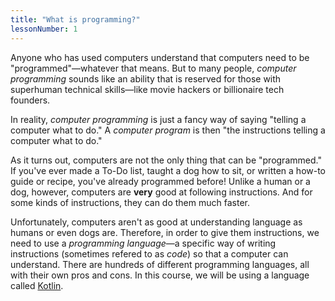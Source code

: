 ```yaml
---
title: "What is programming?"
lessonNumber: 1
---
```


Anyone who has used computers understand that computers need to be "programmed"—whatever 
that means. But to many people, *computer programming* sounds like an ability that is
reserved for those with superhuman technical skills—like movie hackers or billionaire tech founders.

In reality, *computer programming* is just a fancy way of saying "telling a computer what to do." A *computer program* is then "the instructions telling a computer what to do." 

As it turns out, computers are not the only thing that can be "programmed." If you've 
ever made a To-Do list, taught a dog how to sit, or written a how-to guide or recipe, you've already programmed before! Unlike a human or a dog, however, computers are 
**very** good at following instructions. And for some kinds of instructions, they can do 
them much faster.

Unfortunately, computers aren't as good at understanding language as humans or even dogs 
are. Therefore, in order to give them instructions, we need to use a *programming 
language*—a specific way of writing instructions (sometimes refered to as *code*) so 
that a computer can understand. There are hundreds of different programming languages, 
all with their own pros and cons. In this course, we will be using a language called 
[Kotlin](https://kotlinlang.org).
